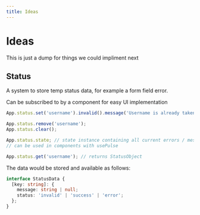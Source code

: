 ```yaml
---
title: Ideas
---
```


# Ideas

This is just a dump for things we could impliment next

## Status

A system to store temp status data, for example a form field error.

Can be subscribed to by a component for easy UI implementation

```js
App.status.set('username').invalid().message('Username is already taken');

App.status.remove('username');
App.status.clear();

App.status.state; // state instance containing all current errors / messages
// can be used in components with usePulse

App.status.get('username'); // returns StatusObject
```

The data would be stored and available as follows:

```ts
interface StatusData {
  [key: string]: {
    message: string | null;
    status: 'invalid' | 'success' | 'error';
  };
}
```
